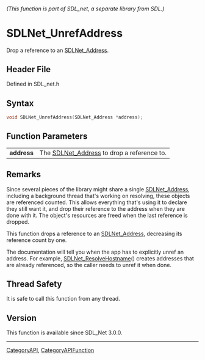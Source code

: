 ###### (This function is part of SDL_net, a separate library from SDL.)
# SDLNet_UnrefAddress

Drop a reference to an [SDLNet_Address](SDLNet_Address).

## Header File

Defined in SDL_net.h

## Syntax

```c
void SDLNet_UnrefAddress(SDLNet_Address *address);

```

## Function Parameters

|                 |                                                              |
| --------------- | ------------------------------------------------------------ |
| **address**     | The [SDLNet_Address](SDLNet_Address) to drop a reference to. |

## Remarks

Since several pieces of the library might share a single
[SDLNet_Address](SDLNet_Address), including a background thread that's
working on resolving, these objects are referenced counted. This allows
everything that's using it to declare they still want it, and drop their
reference to the address when they are done with it. The object's resources
are freed when the last reference is dropped.

This function drops a reference to an [SDLNet_Address](SDLNet_Address),
decreasing its reference count by one.

The documentation will tell you when the app has to explicitly unref an
address. For example, [SDLNet_ResolveHostname](SDLNet_ResolveHostname)()
creates addresses that are already referenced, so the caller needs to unref
it when done.

## Thread Safety

It is safe to call this function from any thread.

## Version

This function is available since SDL_Net 3.0.0.

----
[CategoryAPI](CategoryAPI), [CategoryAPIFunction](CategoryAPIFunction)

